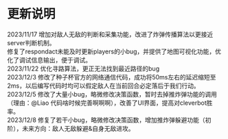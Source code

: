 # 更新说明    
2023/11/17 增加对敌人无敌的判断和采集功能，改进了炸弹传播算法以更接近server判断机制。     
修复了respondact未能及时更新players的小bug，并提供了地图可视化功能，优化了调试信息输出，便于调试。  
2023/11/22 优化寻路算法，更正无法找到最近路径的bug  
2023/12/3 修改了种子杯官方的网络通信代码，成功将50ms左右的延迟缩短至2ms，以后编写代码时均可以假定敌人在当前回合必定落后于我们行动。  
2023/12/5 修改了大量小bug，略微修改决策函数，暂时去掉推炸弹功能的调用（理由：@Liao 代码啥时候完善啊啊啊），改善了UI界面，提高对cleverbot胜率。  
2023/12/8 修复了若干小bug，略微修改决策函数，增加推炸弹躲避功能（初阶），未来方向：敌人无敌躲避&自身无敌进攻。